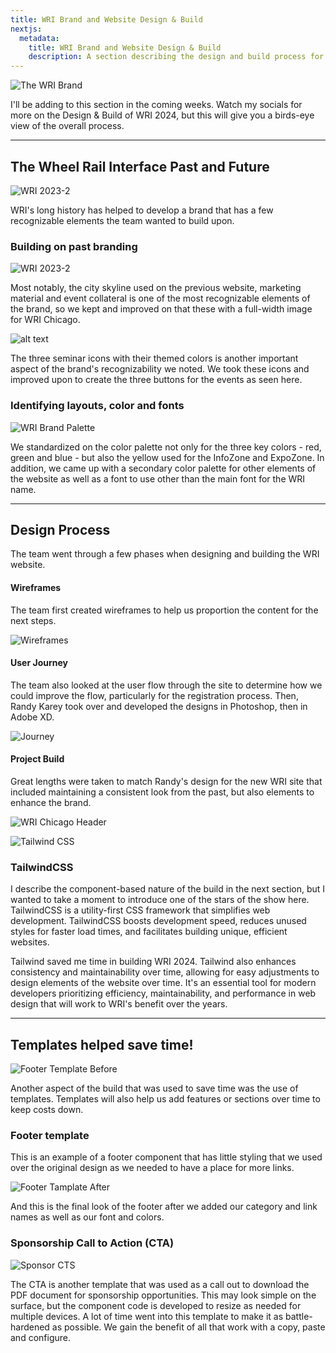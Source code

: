 ```yaml
---
title: WRI Brand and Website Design & Build
nextjs:
  metadata:
    title: WRI Brand and Website Design & Build
    description: A section describing the design and build process for WRI 2024.
---
```


![The WRI Brand](/images/the-wri-brand.png)

I'll be adding to this section in the coming weeks. Watch my socials for more on the Design & Build of WRI 2024, but this will give you a birds-eye view of the overall process.

---

## The Wheel Rail Interface Past and Future

![WRI 2023-2](/images/2023-skyline.webp)

WRI's long history has helped to develop a brand that has a few recognizable elements the team wanted to build upon.

### Building on past branding

![WRI 2023-2](/images/2022-skyline.webp)

Most notably, the city skyline used on the previous website, marketing material and event collateral is one of the most recognizable elements of the brand, so we kept and improved on that these with a full-width image for WRI Chicago.

![alt text](/images/wri-seminar-buttons.png)

The three seminar icons with their themed colors is another important aspect of the brand's recognizability we noted. We took these icons and improved upon to create the three buttons for the events as seen here.

### Identifying layouts, color and fonts

![WRI Brand Palette](/images/wri-brand-palette.png)

We standardized on the color palette not only for the three key colors - red, green and blue - but also the yellow used for the InfoZone and ExpoZone. In addition, we came up with a secondary color palette for other elements of the website as well as a font to use other than the main font for the WRI name.

---

## Design Process

The team went through a few phases when designing and building the WRI website.

#### Wireframes

The team first created wireframes to help us proportion the content for the next steps.

![Wireframes](/images/wireframe-home.png)

#### User Journey

The team also looked at the user flow through the site to determine how we could improve the flow, particularly for the registration process. Then, Randy Karey took over and developed the designs in Photoshop, then in Adobe XD.

![Journey](/images/wireframe-wri.jpg)

#### Project Build

Great lengths were taken to match Randy's design for the new WRI site that included maintaining a consistent look from the past, but also elements to enhance the brand.

![WRI Chicago Header](/images/wri-chicago-header.jpg)

![Tailwind CSS](/images/tailwind.webp)

### TailwindCSS

I describe the component-based nature of the build in the next section, but I wanted to take a moment to introduce one of the stars of the show here. TailwindCSS is a utility-first CSS framework that simplifies web development. TailwindCSS boosts development speed, reduces unused styles for faster load times, and facilitates building unique, efficient websites.

Tailwind saved me time in building WRI 2024. Tailwind also enhances consistency and maintainability over time, allowing for easy adjustments to design elements of the website over time. It's an essential tool for modern developers prioritizing efficiency, maintainability, and performance in web design that will work to WRI's benefit over the years.

---

## Templates helped save time!

![Footer Template Before](/images/using-templates.png)

Another aspect of the build that was used to save time was the use of templates. Templates will also help us add features or sections over time to keep costs down.

### Footer template

This is an example of a footer component that has little styling that we used over the original design as we needed to have a place for more links.

![Footer Tamplate After](/images/using-template-footer-after.png)

And this is the final look of the footer after we added our category and link names as well as our font and colors.

### Sponsorship Call to Action (CTA)

![Sponsor CTS](/images/sponsor-cta.png)

The CTA is another template that was used as a call out to download the PDF document for sponsorship opportunities. This may look simple on the surface, but the component code is developed to resize as needed for multiple devices. A lot of time went into this template to make it as battle-hardened as possible. We gain the benefit of all that work with a copy, paste and configure.
